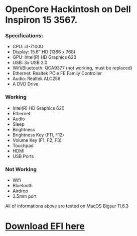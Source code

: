 # OpenCore Hackintosh on Dell Inspiron 15 3567.
### Specifications:
- CPU: i3-7100U
- Display: 15.6” HD (1366 x 768)
- GPU: Intel(R) HD Graphics 620
- USB: 3x USB 2.0
- Wifi/Bluetooth: QCA9377 (not working, must be replaced)
- Ethernet: Realtek PCIe FE Family Controller
- Audio: Realtek ALC256
- A DVD Drive

### Working
- Intel(R) HD Graphics 620
- Ethernet
- Audio
- Sleep
- Brightness
- Brightness Key (F11, F12)
- Volume Key (F1, F2, F3)
- Touchpad
- HDMI
- USB Ports

### Not Working
- Wifi
- Bluetooth
- Airdrop
- 3.5mm port

 All of informations above are tested on MacOS Bigsur 11.6.3

# [Download EFI here](https://github.com/datpusheen123/oc-hackintosh-dell-inspiron-3567/releases)
